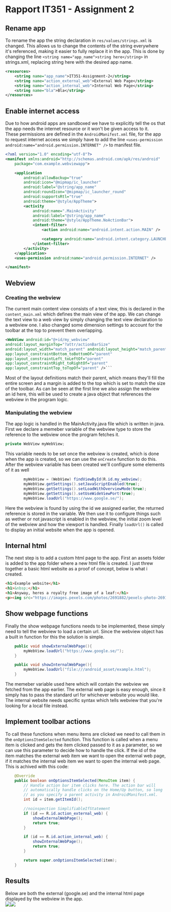 
# Rapport IT351 - Assignment 2
## Rename app
To rename the app the string declaration in ```res/values/strings.xml``` is changed. This allows us to change the contents of the string everywhere it's referenced, making it easier to fully replace it in the app.
This is done by changing the line ```<string name="app_name">string here</string>``` in strings.xml, replacing string here with the desired app name.
```xml
<resources>
    <string name="app_name">IT351-Assignment-2</string>
    <string name="action_external_web">External Web Page</string>
    <string name="action_internal_web">Internal Web Page</string>
    <string name="bla">Bla</string>
</resources>
```
## Enable internet access
Due to how android apps are sandboxed we have to explicitly tell the os that the app needs the internet resource or it won't be given access to it.  
These permissions are defined in the ```AndroidManifest.xml``` file, for the app to request internet access we simply have to add the line ```<uses-permission android:name="android.permission.INTERNET" />``` to manifest file.
```xml
<?xml version="1.0" encoding="utf-8"?>
<manifest xmlns:android="http://schemas.android.com/apk/res/android"
    package="com.example.webviewapp">

    <application
        android:allowBackup="true"
        android:icon="@mipmap/ic_launcher"
        android:label="@string/app_name"
        android:roundIcon="@mipmap/ic_launcher_round"
        android:supportsRtl="true"
        android:theme="@style/AppTheme">
        <activity
            android:name=".MainActivity"
            android:label="@string/app_name"
            android:theme="@style/AppTheme.NoActionBar">
            <intent-filter>
                <action android:name="android.intent.action.MAIN" />

                <category android:name="android.intent.category.LAUNCHER" />
            </intent-filter>
        </activity>
    </application>
    <uses-permission android:name="android.permission.INTERNET" />

</manifest>
```
## Webview
### Creating the webview
The current main content view consists of a text view, this is declared
in the ```content_main.xml``` which defines the main view of the app. We
can change the text view to a web view by simply changing the text view
declaration to a webview one. I also changed some dimension settings to
account for the toolbar at the top to prevent them overlapping.
```xml
<WebView android:id="@+id/my_webview"
android:layout_marginTop="?attr/actionBarSize"
android:layout_width="match_parent" android:layout_height="match_parent"
app:layout_constraintBottom_toBottomOf="parent"
app:layout_constraintLeft_toLeftOf="parent"
app:layout_constraintRight_toRightOf="parent"
app:layout_constraintTop_toTopOf="parent" />```
```
Most of the layout definitions match their parent, which means they'll
fill the entire screen and a margin is added to the top which is set to
match the size of the toolbar. As can be seen at the first line we also
assign the webview an id here, this will be used to create a java object
that references the webview in the program logic.

### Manipulating the webview
The app logic is handled in the MainActivity.java file which is written
in java. First we declare a memeber variable of the webview type to
store the reference to the webview once the program fetches it.

```java
private WebView myWebView;
```
This variable needs to be set once the webview is created, which is done
when the app is created, so we can use the ```onCreate``` function to do
this. After the webview variable has been created we'll configure some
elements of it as well
```java
        myWebView = (WebView) findViewById(R.id.my_webview);
        myWebView.getSettings().setJavaScriptEnabled(true);
        myWebView.getSettings().setLoadWithOverviewMode(true);
        myWebView.getSettings().setUseWideViewPort(true);
        myWebView.loadUrl("https://www.google.se/");
```
Here the webview is found by using the id we assigned earlier, the
returned reference is stored in the variable. We then use it to
configure things such as wether or not javascript is enabled in the
webview, the initial zoom level of the webview and how the viewport is
handled. Finally ```loadUrl()``` is called to display an initial website
when the app is opened.

## Internal html
The next step is to add a custom html page to the app. First an assets
folder is added to the app folder where a new html file is created. I
just threw together a basic html website as a proof of concept, below is
what i created.
```html
<h1>Example website</h1>
<h1>&nbsp;</h1>
<h1>Anyway, heres a royalty free image of a leaf:</h1>
<p><img src="https://images.pexels.com/photos/2691882/pexels-photo-2691882.jpeg?auto=compress&amp;cs=tinysrgb&amp;dpr=2&amp;h=650&amp;w=940" alt="" width="800" height="600" /></p>
```
## Show webpage functions
Finally the show webpage functions needs to be implemented, these simply
need to tell the webview to load a certain url. Since the webview object
has a built in function for this the solution is simple.
```java
    public void showExternalWebPage(){
        myWebView.loadUrl("https://www.google.se/");
    }

    public void showInternalWebPage(){
        myWebView.loadUrl("file:///android_asset/example.html");
    }
```
The memeber variable used here which will contain the webview we fetched
from the app earlier. The external web page is easy enough, since it
simply has to pass the standard url for whichever website you would
like. The internal website needs specific syntax which tells webview
that you're looking for a local file instead.

## Implement toolbar actions
To call these functions when menu items are clicked we need to call them
in the ```onOptionsItemSelected``` function. This function is called
when a menu item is clicked and gets the item clicked passed to it as a
parameter, so we can use this parameter to decide how to handle the
click. If the id of the item matches the external web item we want to
open the external web page, if it matches the internal web item we want
to open the internal web page. This is achived with this code:
```java
    @Override
    public boolean onOptionsItemSelected(MenuItem item) {
        // Handle action bar item clicks here. The action bar will
        // automatically handle clicks on the Home/Up button, so long
        // as you specify a parent activity in AndroidManifest.xml.
        int id = item.getItemId();

        //noinspection SimplifiableIfStatement
        if (id == R.id.action_external_web) {
            showExternalWebPage();
            return true;
        }

        if (id == R.id.action_internal_web) {
            showInternalWebPage();
            return true;
        }

        return super.onOptionsItemSelected(item);
    }
```
## Results
Below are both the external (google.se) and the internal html page
displayed by the webview in the app.  
![](external.png)![](internal.png)

